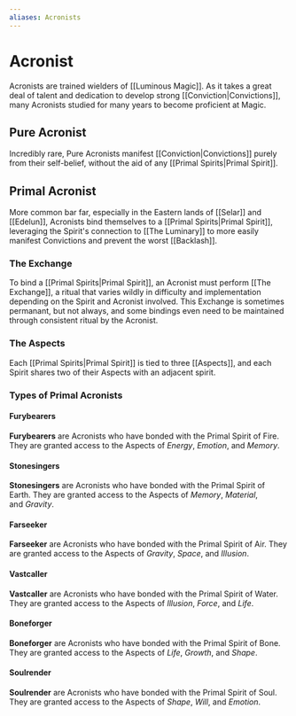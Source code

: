 ```yaml
---
aliases: Acronists
---
```

# Acronist
Acronists are trained wielders of [[Luminous Magic]]. As it takes a great deal of talent and dedication to develop strong [[Conviction|Convictions]], many Acronists studied for many years to become proficient at Magic.

## Pure Acronist
Incredibly rare, Pure Acronists manifest [[Conviction|Convictions]] purely from their self-belief, without the aid of any [[Primal Spirits|Primal Spirit]].

## Primal Acronist
More common bar far, especially in the Eastern lands of [[Selar]] and [[Edelun]], Acronists bind themselves to a [[Primal Spirits|Primal Spirit]], leveraging the Spirit's connection to [[The Luminary]] to more easily manifest Convictions and prevent the worst [[Backlash]].

### The Exchange
To bind a [[Primal Spirits|Primal Spirit]], an Acronist must perform [[The Exchange]], a ritual that varies wildly in difficulty and implementation depending on the Spirit and Acronist involved. This Exchange is sometimes permanant, but not always, and some bindings even need to be maintained through consistent ritual by the Acronist.

### The Aspects

Each [[Primal Spirits|Primal Spirit]] is tied to three [[Aspects]], and each Spirit shares two of their Aspects with an adjacent spirit.

### Types of Primal Acronists


#### Furybearers

**Furybearers** are Acronists who have bonded with the Primal Spirit of Fire. They are granted access to the Aspects of _Energy_, _Emotion_, and _Memory_.

#### Stonesingers

**Stonesingers** are Acronists who have bonded with the Primal Spirit of Earth. They are granted access to the Aspects of _Memory_, _Material_, and _Gravity_.

#### Farseeker

**Farseeker** are Acronists who have bonded with the Primal Spirit of Air. They are granted access to the Aspects of _Gravity_, _Space_, and _Illusion_.

#### Vastcaller

**Vastcaller** are Acronists who have bonded with the Primal Spirit of Water. They are granted access to the Aspects of _Illusion_, _Force_, and _Life_.

#### Boneforger

**Boneforger** are Acronists who have bonded with the Primal Spirit of Bone. They are granted access to the Aspects of _Life_, _Growth_, and _Shape_.

#### Soulrender

**Soulrender** are Acronists who have bonded with the Primal Spirit of Soul. They are granted access to the Aspects of _Shape_, _Will_, and _Emotion_.